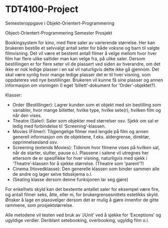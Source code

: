 # TDT4100-Project
Semesteroppgave i Objekt-Orientert-Programmering

Object-Orientert-Programmering 
Semester Prosjekt


Bookingsystem for kino, med flere saler av varierende størrelse. Her kan brukeren bestille et selvvalgt antall seter for både voksne og barn til valgte filmvisning. Det vil være et bestemt antall filmer å velge mellom hvor hver film har flere ulike saltider man kan velge fra, på ulike saler. Dersom bestillingen er for flere seter vil de plassert ved siden av hverandre, om det ikke er nok ledige plasser i en sal vil naturligvis dette ikke gå gjennom. Det skal være synlig hvor mange ledige plasser det er til hver visning, som oppdateres ved nye bestillinger. Brukeren vil kunne få sine plasser og annen informasjon om visningen (I eget ‘billett’-dokument for ‘Order’-objektet?).

Klasser:

- Order (Bestillinger): Lagrer kunden som et objekt med sin bestilling som variabler, hvor mange billetter, hvilke type, hvilke sete(r), hvilken film og når den vises.
- Theatre (Saler): Saler som objekter med størrelser osv. Sjekk om sal er ledig med forbindelse til ‘Screening’-klassen.
- Movies (Filmer): Tilgjengelige filmer med lengde på film og annen generell informasjon om de objektene, f.eks. aldergrense, direktør, opprinnelsesland osv.
- Screening (extends Movies): Tidsrom hvor filmene vises på hvilken sal, når de starter, slutter, pause o.l. Plassene i salene vil utregnes her ettersom de er spesifikke for hver visning, naturligvis med sjekk i ‘Theatre’-klassen for å sjekke størrelse. (Theatre som ‘parent’?)
- Cinema (Hovedklasse): Den generelle klassen som binder sammen alle de andre og lager selve tidsskjema o.l.
- (Seating klasse dersom denne funksjonen lar seg gjøre)

For enkelhets skyld kan det bestemte antallet saler for eksempel være fire, og antall filmer seks, åtte, eller ni, for brukergrensesnittets estetikks skyld. Ønsker å lage en plassvelger dersom det er mulig å gjøre innenfor de gitte rammene, som prosjektstørrelse.

Alle metodene vil testen ved bruk av ‘JUnit’ ved å sjekke for ‘Exceptions’ og ugyldige verdier. Deriblant setebooking, overbooking, ugyldig film o.l.